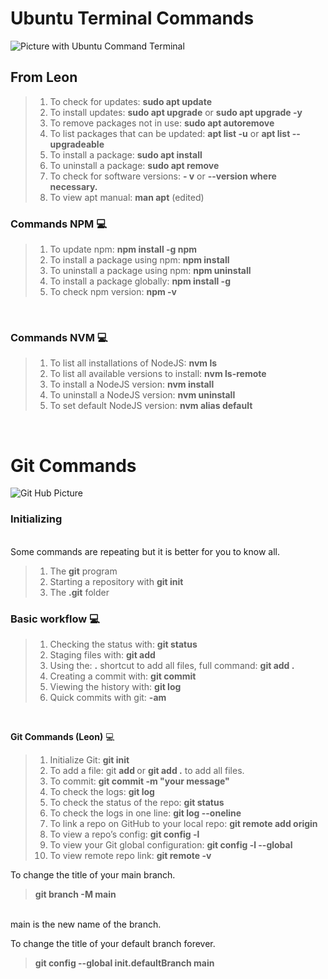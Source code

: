 **<h1>Ubuntu Terminal Commands**</h1>


![Picture with Ubuntu Command Terminal](https://tipsonubuntu.com/wp-content/uploads/2017/06/neofetch1.jpg)
**<h2>From Leon**</h2>

>1. To check for updates: **sudo apt update**
>2. To install updates: **sudo apt upgrade** or **sudo apt upgrade -y**
>3. To remove packages not in use: **sudo apt autoremove**
>4. To list packages that can be updated: **apt list -u** or **apt list --upgradeable**
>5. To install a package: **sudo apt install <package name>** 
>6. To uninstall  a package: **sudo apt remove <package name>**
>7. To check for software versions: **<package name> - v** or **<package name> --version where necessary.**
>8. To view apt manual: **man apt** (edited)

**<h3>Commands NPM** :computer:</h3>

>1. To update npm: **npm install -g npm**
>2. To install a package using npm: **npm install <package name>**
>3. To uninstall a package using npm: **npm uninstall <package name>**
>4. To install a package globally: **npm install -g <package name>**
>5. To check npm version: **npm -v**
<br>

**<h3>Commands NVM** :computer:</h3>
>1. To list all installations of NodeJS: **nvm ls**
>2. To list all available versions to install: **nvm ls-remote**
>3. To install a NodeJS version: **nvm install <version number>**
>5. To uninstall a NodeJS version: **nvm uninstall <version number>**
>6. To set default NodeJS version: **nvm alias default <version number>**

<br>

**<h1>Git Commands**</h1>

![Git Hub Picture](https://kinsta.com/wp-content/uploads/2018/04/what-is-github-1-1.png)
**<h3>Initializing**</h3>
<br>
Some commands are repeating but it is better for you to know all.

>1. The **git** program
>2. Starting a repository with **git init**
>3. The **.git** folder

**<h3>Basic workflow :computer:**</h3>
>1. Checking the status with: **git status**
>2. Staging files with: **git add**
>3. Using the: **.** shortcut to add all files, full command: **git add .**
>4. Creating a commit with: **git commit**
>5. Viewing the history with: **git log**
>6. Quick commits with git: **-am <message>**


<br>

**Git Commands (Leon)** :computer:
>1. Initialize Git: **git init**
>2. To add a file: git **add <file name>** or **git add .**  to add all files.
>3. To commit: **git commit -m "your message"**
>4. To check the logs: **git log**
>5. To check the status of the repo: **git status**
>6. To check the logs in one line: **git log --oneline**
>7. To link a repo on GitHub to your local repo: **git remote add origin <url>**
>8. To view a repo’s config: **git config -l**
>9. To view your Git global configuration: **git config -l --global**
>10. To view remote repo link:  **git remote -v**

To change the title of your main branch. 
>**git branch -M main** 
<br>
main is the new name of the branch.

To change the title of your default branch forever.

>**git config --global init.defaultBranch main**



